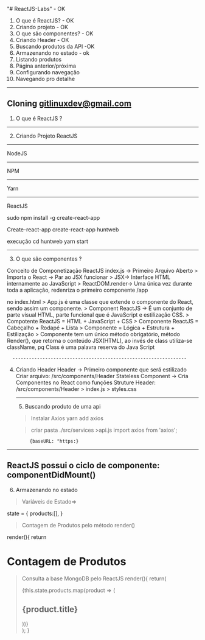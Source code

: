 "# ReactJS-Labs"  - OK
1) O que é ReactJS? - OK
2) Criando projeto - OK
3) O que são componentes? - OK
4) Criando Header - OK
5) Buscando produtos da API -OK
6) Armazenando no estado - ok
7) Listando produtos
8) Página anterior/próxima
9) Configurando navegação
10) Navegando pro detalhe
---------------------------------------------------
 Cloning gitlinuxdev@gmail.com
---------------------------------------------------
1) O que é ReactJS ?
---------------------------------------------------




2) Criando Projeto ReactJS
---------------------------------------------------
 NodeJS

 --------------------------------------------------
 NPM

----------------------------------------------------
 Yarn

----------------------------------------------------
ReactJS

sudo npm install -g create-react-app

Create-react-app
create-react-app huntweb

execução 
cd huntweb
yarn start 

----------------------------------------------------
3) O que são componentes ?

Conceito de Componetização ReactJS
index.js -> Primeiro Arquivo Aberto
      >  Importa o React -> Par ao JSX funcionar
      > JSX-> Interface HTML internamente ao JavaScript
      > ReactDOM.render-> Uma única vez durante toda a aplicação, redenriza o primeiro  componente /app <div id="root"></div> no index.html
      > App.js é uma classe que extende o componente do React, sendo assim um componente.
      > Component ReactJS -> É um conjunto de parte visual HTML, parte funcional que é JavaScript e estilização CSS.
      > Compotente ReactJS = HTML + JavaScript + CSS
      > Componente ReactJS = Cabeçalho + Rodapé + Lista
      > Componente = Lógica + Estrutura + Estilização
      > Componente tem um único método obrigatório, método Render(), que retorna o conteúdo JSX(HTML), ao invés de class utiliza-se className, pq Class é uma palavra reserva do Java Script

      ----------------------------------------------------------------
4) Criando Header
      Header -> Primeiro componente que será estilizado
      Criar arquivo:
                          /src/components/Header
      Stateless Component -> Cria Componentes no React como funções
      Struture Header:
      /src/components/Header
                                    > index.js
                                    > styles.css

    ------------------------------------------------------------------------
    5) Buscando produto  de uma api

    > Instalar Axios
      yarn add axios

      > criar pasta ./src/services
            >api.js
            import axios from 'axios';

            {baseURL: "https:}

---------------------------------------------------------------------------
ReactJS possui o ciclo de componente:
    componentDidMount()
-----------------------------------------------
6) Armazenando no estado

>Variáveis de Estado=> 

state = {
      products:[],
}

>Contagem de Produtos pelo método render()

render(){
  return <h1>Contagem de Produtos</h1>

>Consulta a base MongoDB pelo ReactJS
render(){
  return(
    <div className="product-list">
      {this.state.products.map(product => (
        <h2 key={product._id}>{product.title}</h2>
      ))}
    </div>
  ); 
 }
